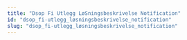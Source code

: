 ```yaml
---
title: "Dsop Fi Utlegg LøSningsbeskrivelse Notification"
id: "dsop_fi-utlegg_løsningsbeskrivelse_notification"
slug: "dsop_fi-utlegg_løsningsbeskrivelse_notification"
---
```


